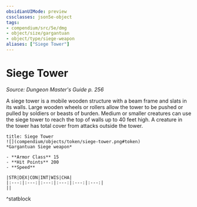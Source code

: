 ```yaml
---
obsidianUIMode: preview
cssclasses: json5e-object
tags:
- compendium/src/5e/dmg
- object/size/gargantuan
- object/type/siege-weapon
aliases: ["Siege Tower"]
---
```

# Siege Tower
*Source: Dungeon Master's Guide p. 256*  

A siege tower is a mobile wooden structure with a beam frame and slats in its walls. Large wooden wheels or rollers allow the tower to be pushed or pulled by soldiers or beasts of burden. Medium or smaller creatures can use the siege tower to reach the top of walls up to 40 feet high. A creature in the tower has total cover from attacks outside the tower.

```ad-statblock
title: Siege Tower
![](compendium/objects/token/siege-tower.png#token)
*Gargantuan Siege weapon*

- **Armor Class** 15 
- **Hit Points** 200 
- **Speed** 

|STR|DEX|CON|INT|WIS|CHA|
|:---:|:---:|:---:|:---:|:---:|:---:|
||

```
^statblock